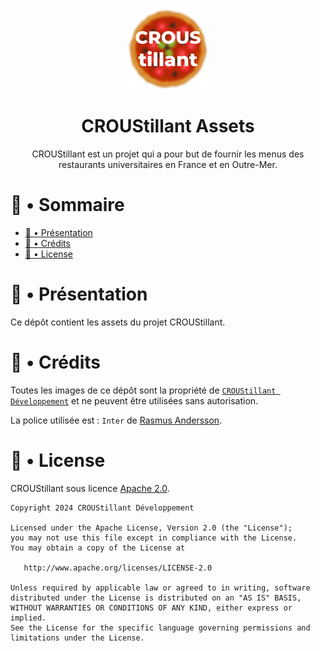 <div align="center">
<img src="logo.png" alt="CROUStillant Logo"/>
  
# CROUStillant Assets
CROUStillant est un projet qui a pour but de fournir les menus des restaurants universitaires en France et en Outre-Mer. 

</div>
  
# 📖 • Sommaire

- [🚀 • Présentation](#--présentation)
- [📃 • Crédits](#--crédits)
- [📝 • License](#--license)

# 🚀 • Présentation

Ce dépôt contient les assets du projet CROUStillant.

# 📃 • Crédits

Toutes les images de ce dépôt sont la propriété de [` CROUStillant Développement `](https://github.com/CROUStillant-Developpement) et ne peuvent être utilisées sans autorisation.

La police utilisée est : `Inter` de [Rasmus Andersson](https://rsms.me/inter/).

# 📝 • License

CROUStillant sous licence [Apache 2.0](LICENSE).

```
Copyright 2024 CROUStillant Développement

Licensed under the Apache License, Version 2.0 (the "License");
you may not use this file except in compliance with the License.
You may obtain a copy of the License at

   http://www.apache.org/licenses/LICENSE-2.0

Unless required by applicable law or agreed to in writing, software
distributed under the License is distributed on an "AS IS" BASIS,
WITHOUT WARRANTIES OR CONDITIONS OF ANY KIND, either express or implied.
See the License for the specific language governing permissions and
limitations under the License.
```
